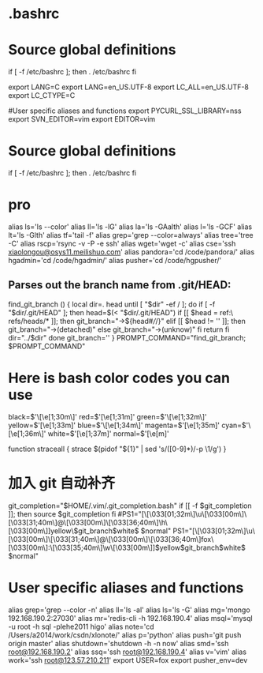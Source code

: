 # .bashrc

# Source global definitions
if [ -f /etc/bashrc ]; then
    . /etc/bashrc
fi

export LANG=C
export LANG=en_US.UTF-8
export LC_ALL=en_US.UTF-8
export LC_CTYPE=C

#User specific aliases and functions
export PYCURL_SSL_LIBRARY=nss
export SVN_EDITOR=vim
export EDITOR=vim

# Source global definitions
if [ -f /etc/bashrc ]; then
    . /etc/bashrc
fi

# pro
alias ls='ls --color'
alias ll='ls -lG'
alias la='ls -GAalth'
alias l='ls -GCF'
alias lt='ls -Glth'
alias tf='tail -f'
alias grep='grep --color=always'
alias tree='tree -C'
alias rscp='rsync -v -P -e ssh'
alias wget='wget -c'
alias cse='ssh xiaolongou@osys11.meilishuo.com'
alias pandora='cd /code/pandora/'
alias hgadmin='cd /code/hgadmin/'
alias pusher='cd /code/hgpusher/'


## Parses out the branch name from .git/HEAD:
find_git_branch () {
    local dir=. head
    until [ "$dir" -ef / ]; do
        if [ -f "$dir/.git/HEAD" ]; then
            head=$(< "$dir/.git/HEAD")
            if [[ $head = ref:\ refs/heads/* ]]; then
                git_branch="->${head#*/*/}"
            elif [[ $head != '' ]]; then
                git_branch="->(detached)"
            else
                git_branch="->(unknow)"
            fi
            return
        fi
        dir="../$dir"
    done
    git_branch=''
}
PROMPT_COMMAND="find_git_branch; $PROMPT_COMMAND"
# Here is bash color codes you can use
black=$'\[\e[1;30m\]'
red=$'\[\e[1;31m\]'
green=$'\[\e[1;32m\]'
yellow=$'\[\e[1;33m\]'
blue=$'\[\e[1;34m\]'
magenta=$'\[\e[1;35m\]'
cyan=$'\[\e[1;36m\]'
white=$'\[\e[1;37m\]'
normal=$'\[\e[m\]'


function straceall {
strace $(pidof "${1}" | sed 's/\([0-9]*\)/-p \1/g')
}

# 加入 git  自动补齐
git_completion="$HOME/.vim/.git_completion.bash"
if [[ -f $git_completion ]]; then
    source $git_completion
fi
#PS1="[\[\033[01;32m\]\u\[\033[00m\]\[\033[31;40m\]@\[\033[00m\]\[\033[36;40m\]\h\[\033[00m\]]yellow\$git_branch$white\$ $normal"
PS1="[\[\033[01;32m\]\u\[\033[00m\]\[\033[31;40m\]@\[\033[00m\]\[\033[36;40m\]fox\[\033[00m\]:\[\033[35;40m\]\w\[\033[00m\]]$yellow\$git_branch$white\$ $normal"
# User specific aliases and functions

alias grep='grep --color -n'
alias ll='ls -al'
alias ls='ls -G'
alias mg='mongo 192.168.190.2:27030'
alias mr='redis-cli -h 192.168.190.4'
alias msql='mysql -u root -h sql -plehe2011 higo'
alias note='cd /Users/a2014/work/csdn/xlonote/'
alias p='python'
alias push='git push origin master'
alias shutdown='shutdown -h -n now'
alias smd='ssh root@192.168.190.2'
alias ssq='ssh root@192.168.190.4'
alias v='vim'
alias work='ssh root@123.57.210.211'
export USER=fox
export pusher_env=dev
